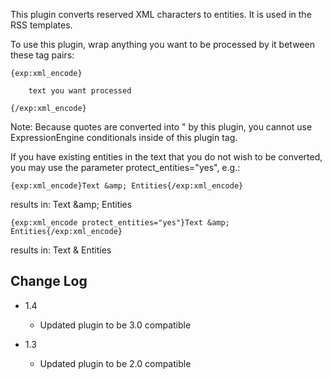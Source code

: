 This plugin converts reserved XML characters to entities.  It is used in the RSS templates.

To use this plugin, wrap anything you want to be processed by it between these tag pairs:

	{exp:xml_encode}

		text you want processed

	{/exp:xml_encode}

Note: Because quotes are converted into &quot; by this plugin, you cannot use
ExpressionEngine conditionals inside of this plugin tag.

If you have existing entities in the text that you do not wish to be converted, you may use the parameter protect_entities="yes", e.g.:

	{exp:xml_encode}Text &amp; Entities{/exp:xml_encode}

results in: Text &amp;amp; Entities

	{exp:xml_encode protect_entities="yes"}Text &amp; Entities{/exp:xml_encode}

results in: Text &amp; Entities


## Change Log

- 1.4
	- Updated plugin to be 3.0 compatible

- 1.3
	- Updated plugin to be 2.0 compatible


